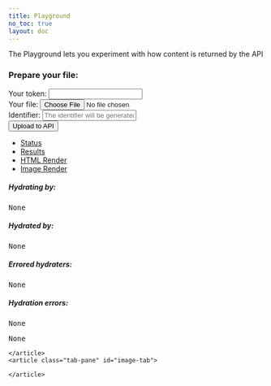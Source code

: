 ```yaml
---
title: Playground
no_toc: true
layout: doc
---
```


The Playground lets you experiment with how content is returned by the API


<div id="errors">
</div>
<article id="form">
  <h3>Prepare your file:</h3>
  <form id="playground" role="form" method="post" enctype="multipart/form-data">
    <div class="form-group" id="token-form-group">
      <label class="control-label">Your token:</label>
      <input type="text" name="name" id="token" class="form-control">
    </div>
    <div class="form-group">
      <label class="control-label">Your file:</label>
      <input type="file" name="file" id="file">
    </div>
    <div class="form-group">
      <label class="control-label">Identifier:</label>
      <a href="/guides/concepts/identifier.html"><span class="glyphicon glyphicon-question-sign form-control-feedback"></span></a>
      <input type="text" name="identifier" id="identifier" class="form-control" placeholder="The identifier will be generated automatically when you choose your file">
    </div>
    <div class="form-group">
      <input type="submit" id="submit-button" value="Upload to API" class="btn btn-orange" data-loading-text="Working...">
    </div>
  </form>
</article>

<div class="panel panel-default">
  <!-- Nav tabs -->
  <ul class="nav nav-pills panel-heading no-smooth" role="tablist" id="tabnav">
    <li><a href="#status-tab" role="tab" data-toggle="tab">Status</a></li>
    <li><a href="#result-tab" role="tab" data-toggle="tab">Results</a></li>
    <li><a href="#iframe-tab" role="tab" data-toggle="tab">HTML Render</a></li>
    <li><a href="#image-tab" role="tab" data-toggle="tab">Image Render</a></li>
  </ul>

  <!-- Tab panes -->
  <div class="tab-content panel-body">
    <article class="tab-pane" id="status-tab">
      <h5>Hydrating by:</h5>
      <pre id="status-hydrating">None</pre>
      <h5>Hydrated by:</h5>
      <pre id="status-hydrated">None</pre>
      <h5>Errored hydraters:</h5>
      <pre id="status-errored">None</pre>
      <h5>Hydration errors:</h5>
      <pre id="status-errors">None</pre>
    </article>
    <article class="tab-pane" id="result-tab">
      <pre id="result">None</pre>
    </article>
    <article class="tab-pane" id="iframe-tab">

    </article>
    <article class="tab-pane" id="image-tab">

    </article>
  </div>
</div>
<script type="text/javascript" src="/javascripts/async.js"></script>
<script type="text/javascript" src="/javascripts/playground.js"></script>
